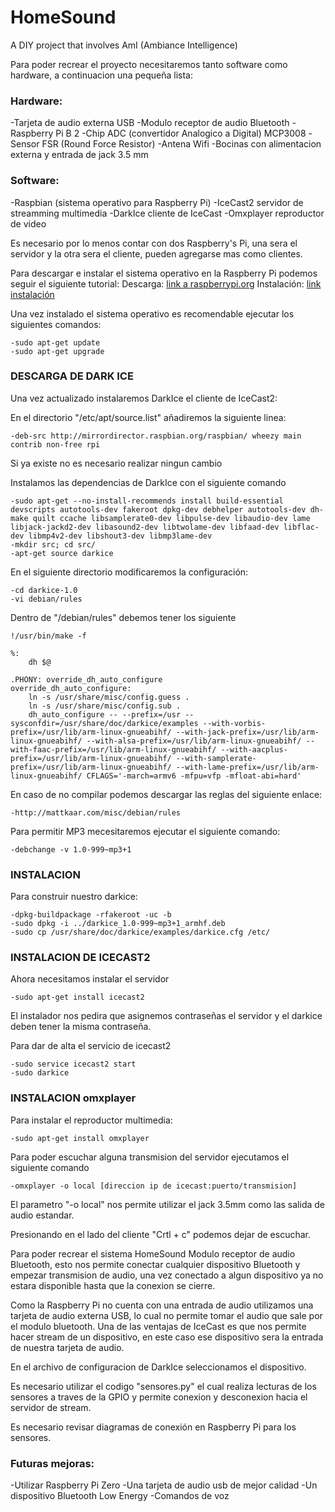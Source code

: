 # HomeSound
A DIY project that involves AmI (Ambiance Intelligence)

Para poder recrear el proyecto necesitaremos tanto software como hardware, a continuacion una pequeña lista:

<h3> Hardware:</h3>
	-Tarjeta de audio externa USB
	-Modulo receptor de audio Bluetooth 
	-Raspberry Pi B 2
	-Chip ADC (convertidor Analogico a Digital) MCP3008
	-Sensor FSR (Round Force Resistor)
	-Antena Wifi
	-Bocinas con alimentacion externa y entrada de jack 3.5 mm

<h3>Software:</h3>
-Raspbian (sistema operativo para Raspberry Pi)
-IceCast2 servidor de streamming multimedia
-DarkIce cliente de IceCast
-Omxplayer reproductor de video 


Es necesario por lo menos contar con dos Raspberry's Pi, una sera el servidor y la otra sera el cliente, pueden agregarse mas como clientes.

Para descargar e instalar el sistema operativo en la Raspberry Pi podemos seguir el siguiente tutorial:
Descarga:
	[link a raspberrypi.org](https://www.raspberrypi.org/downloads/)
Instalación:
	[link instalación](https://www.raspberrypi.org/documentation/installation/installing-images/README.md)

Una vez instalado el sistema operativo es recomendable ejecutar los siguientes comandos:

	-sudo apt-get update
	-sudo apt-get upgrade


<h3>DESCARGA DE DARK ICE</h3>
Una vez actualizado instalaremos DarkIce el cliente de IceCast2:

En el directorio "/etc/apt/source.list" añadiremos la siguiente linea:

	-deb-src http://mirrordirector.raspbian.org/raspbian/ wheezy main contrib non-free rpi

Si ya existe no es necesario realizar ningun cambio

Instalamos las dependencias de DarkIce con el siguiente comando

	-sudo apt-get --no-install-recommends install build-essential devscripts autotools-dev fakeroot dpkg-dev debhelper autotools-dev dh-make quilt ccache libsamplerate0-dev libpulse-dev libaudio-dev lame libjack-jackd2-dev libasound2-dev libtwolame-dev libfaad-dev libflac-dev libmp4v2-dev libshout3-dev libmp3lame-dev
	-mkdir src; cd src/
	-apt-get source darkice

En el siguiente directorio modificaremos la configuración:

	-cd darkice-1.0
	-vi debian/rules

Dentro de "/debian/rules" debemos tener los siguiente

	!/usr/bin/make -f

	%:
    	dh $@

	.PHONY: override_dh_auto_configure
	override_dh_auto_configure:
    	ln -s /usr/share/misc/config.guess .
    	ln -s /usr/share/misc/config.sub .
    	dh_auto_configure -- --prefix=/usr --sysconfdir=/usr/share/doc/darkice/examples --with-vorbis-prefix=/usr/lib/arm-linux-gnueabihf/ --with-jack-prefix=/usr/lib/arm-linux-gnueabihf/ --with-alsa-prefix=/usr/lib/arm-linux-gnueabihf/ --with-faac-prefix=/usr/lib/arm-linux-gnueabihf/ --with-aacplus-prefix=/usr/lib/arm-linux-gnueabihf/ --with-samplerate-prefix=/usr/lib/arm-linux-gnueabihf/ --with-lame-prefix=/usr/lib/arm-linux-gnueabihf/ CFLAGS='-march=armv6 -mfpu=vfp -mfloat-abi=hard'


En caso de no compilar podemos descargar las reglas del siguiente enlace:

	-http://mattkaar.com/misc/debian/rules

Para permitir MP3 mecesitaremos ejecutar el siguiente comando:

	-debchange -v 1.0-999~mp3+1

<h3>INSTALACION</h3>

Para construir nuestro darkice:

	-dpkg-buildpackage -rfakeroot -uc -b
	-sudo dpkg -i ../darkice_1.0-999~mp3+1_armhf.deb
	-sudo cp /usr/share/doc/darkice/examples/darkice.cfg /etc/


<h3>INSTALACION DE ICECAST2</h3>

Ahora necesitamos instalar el servidor
	
	-sudo apt-get install icecast2

El instalador nos pedira que asignemos contraseñas el servidor y el darkice deben tener la misma contraseña.

Para dar de alta el servicio de icecast2
	
	-sudo service icecast2 start
	-sudo darkice



<h3>INSTALACION omxplayer</h3>

Para instalar el reproductor multimedia:
	
	-sudo apt-get install omxplayer

Para poder escuchar alguna transmision del servidor ejecutamos el siguiente comando

	-omxplayer -o local [direccion ip de icecast:puerto/transmision]

El parametro "-o local" nos permite utilizar el jack 3.5mm como las salida de audio estandar.

Presionando en el lado del cliente "Crtl + c" podemos dejar de escuchar. 


Para poder recrear el sistema HomeSound
Modulo receptor de audio Bluetooth, esto nos permite conectar cualquier dispositivo Bluetooth y empezar transmision de audio, una vez conectado a algun dispositivo ya no estara disponible hasta que la conexion se cierre.

Como la Raspberry Pi no cuenta con una entrada de audio utilizamos una tarjeta de audio externa USB, lo cual no permite tomar el audio que sale por el modulo bluetooth.
Una de las ventajas de IceCast es que nos permite hacer stream de un dispositivo, en este caso ese dispositivo sera la entrada de nuestra tarjeta de audio.

En el archivo de configuracion de DarkIce seleccionamos el dispositivo.

Es necesario utilizar el codigo "sensores.py" el cual realiza lecturas de los sensores a traves de la GPIO y permite conexion y desconexion hacia el servidor de stream.

Es necesario revisar diagramas de conexión en Raspberry Pi para los sensores.

<h3>Futuras mejoras:</h3>
-Utilizar Raspberry Pi Zero
-Una tarjeta de audio usb de mejor calidad
-Un dispositivo Bluetooth Low Energy
-Comandos de voz

